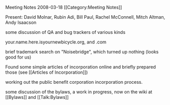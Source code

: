 Meeting Notes 2008-03-18 
 [[Category:Meeting Notes]]

Present: David Molnar, Rubin Adi, Bill Paul, Rachel McConnell, Mitch Altman, Andy Isaacson

some discussion of QA and bug trackers of various kinds

your.name.here.isyournewbicycle.org, and .com

brief trademark search on "Noisebridge", which turned up nothing (looks good for us)

Found some simple articles of incorporation online and briefly prepared those (see [[Articles of Incorporation]])

working out the public benefit corporation incorporation process.

some discussion of the bylaws, a work in progress, now on the wiki at [[Bylaws]] and [[Talk:Bylaws]]